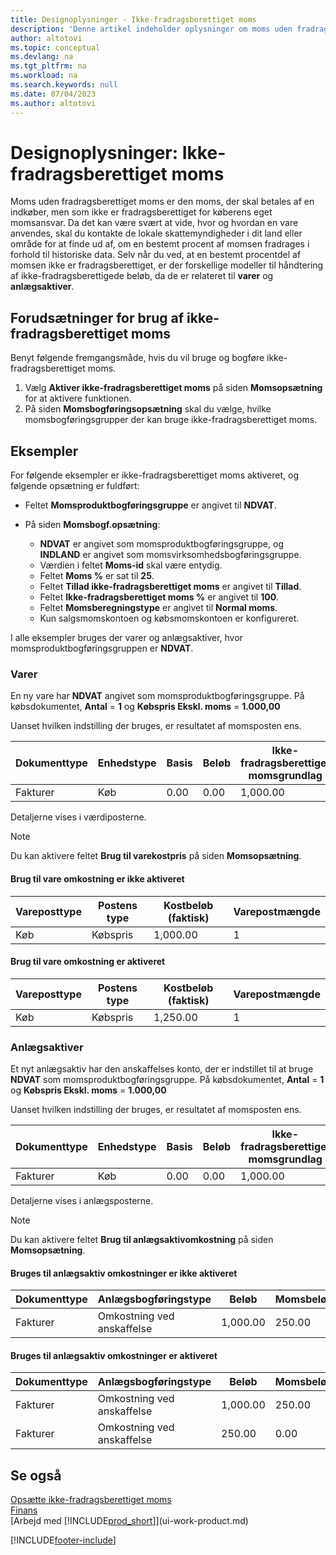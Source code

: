 ```yaml
---
title: Designoplysninger - Ikke-fradragsberettiget moms
description: 'Denne artikel indeholder oplysninger om moms uden fradragsberettiget moms, der skal betales af en indkøber, men som ikke er fradragsberettiget for køberens eget momsansvar.'
author: altotovi
ms.topic: conceptual
ms.devlang: na
ms.tgt_pltfrm: na
ms.workload: na
ms.search.keywords: null
ms.date: 07/04/2023
ms.author: altotovi
---
```


# <a name="design-details-non-deductible-vat"></a>Designoplysninger: Ikke-fradragsberettiget moms

Moms uden fradragsberettiget moms er den moms, der skal betales af en indkøber, men som ikke er fradragsberettiget for køberens eget momsansvar. Da det kan være svært at vide, hvor og hvordan en vare anvendes, skal du kontakte de lokale skattemyndigheder i dit land eller område for at finde ud af, om en bestemt procent af momsen fradrages i forhold til historiske data. Selv når du ved, at en bestemt procentdel af momsen ikke er fradragsberettiget, er der forskellige modeller til håndtering af ikke-fradragsberettigede beløb, da de er relateret til **varer** og **anlægsaktiver**.

## <a name="prerequisites-for-using-non-deductible-vat"></a>Forudsætninger for brug af ikke-fradragsberettiget moms

Benyt følgende fremgangsmåde, hvis du vil bruge og bogføre ikke-fradragsberettiget moms.

1. Vælg **Aktiver ikke-fradragsberettiget moms** på siden **Momsopsætning** for at aktivere funktionen.
2. På siden **Momsbogføringsopsætning** skal du vælge, hvilke momsbogføringsgrupper der kan bruge ikke-fradragsberettiget moms.

## <a name="examples"></a>Eksempler

For følgende eksempler er ikke-fradragsberettiget moms aktiveret, og følgende opsætning er fuldført:

- Feltet **Momsproduktbogføringsgruppe** er angivet til **NDVAT**.
- På siden **Momsbogf.opsætning**:

    - **NDVAT** er angivet som momsproduktbogføringsgruppe, og **INDLAND** er angivet som momsvirksomhedsbogføringsgruppe.
    - Værdien i feltet **Moms-id** skal være entydig.
    - Feltet **Moms %** er sat til **25**.
    - Feltet **Tillad ikke-fradragsberettiget moms** er angivet til **Tillad**.
    - Feltet **Ikke-fradragsberettiget moms %** er angivet til **100**.
    - Feltet **Momsberegningstype** er angivet til **Normal moms**.
    - Kun salgsmomskontoen og købsmomskontoen er konfigureret.

I alle eksempler bruges der varer og anlægsaktiver, hvor momsproduktbogføringsgruppen er **NDVAT**.

### <a name="items"></a>Varer

En ny vare har **NDVAT** angivet som momsproduktbogføringsgruppe. På købsdokumentet, **Antal** = **1** og **Købspris Ekskl. moms** = **1.000,00**

Uanset hvilken indstilling der bruges, er resultatet af momsposten ens.

| Dokumenttype | Enhedstype | Basis | Beløb | Ikke-fradragsberettiget momsgrundlag | Ikke-fradragsberettiget momsbeløb |
|---|---|---|---|---|---|
| Fakturer | Køb | 0.00 | 0.00 | 1,000.00 | 250.00 |

Detaljerne vises i værdiposterne.

> [!NOTE]
> Du kan aktivere feltet **Brug til varekostpris** på siden **Momsopsætning**.

#### <a name="use-for-item-cost-isnt-enabled"></a>Brug til vare omkostning er ikke aktiveret

| Vareposttype | Postens type | Kostbeløb (faktisk) | Varepostmængde |
|---|---|---|---|
| Køb | Købspris | 1,000.00 | 1 |

#### <a name="use-for-item-cost-is-enabled"></a>Brug til vare omkostning er aktiveret

| Vareposttype | Postens type | Kostbeløb (faktisk) | Varepostmængde |
|---|---|---|---|
| Køb | Købspris | 1,250.00 | 1 |

### <a name="fixed-assets"></a>Anlægsaktiver

Et nyt anlægsaktiv har den anskaffelses konto, der er indstillet til at bruge **NDVAT** som momsproduktbogføringsgruppe. På købsdokumentet, **Antal** = **1** og **Købspris Ekskl. moms** = **1.000,00**

Uanset hvilken indstilling der bruges, er resultatet af momsposten ens.

| Dokumenttype | Enhedstype | Basis | Beløb | Ikke-fradragsberettiget momsgrundlag | Ikke-fradragsberettiget momsbeløb |
|---|---|---|---|---|---|
| Fakturer | Køb | 0.00 | 0.00 | 1,000.00 | 250.00 |

Detaljerne vises i anlægsposterne.

> [!NOTE]
> Du kan aktivere feltet **Brug til anlægsaktivomkostning** på siden **Momsopsætning**.

#### <a name="use-for-fixed-asset-cost-isnt-enabled"></a>Bruges til anlægsaktiv omkostninger er ikke aktiveret

| Dokumenttype | Anlægsbogføringstype | Beløb | Momsbeløb |
|---|---|---|---|
| Fakturer | Omkostning ved anskaffelse | 1,000.00 | 250.00 |

#### <a name="use-for-fixed-asset-cost-is-enabled"></a>Bruges til anlægsaktiv omkostninger er aktiveret

| Dokumenttype | Anlægsbogføringstype | Beløb | Momsbeløb |
|---|---|---|---|
| Fakturer | Omkostning ved anskaffelse | 1,000.00 | 250.00 |
| Fakturer | Omkostning ved anskaffelse | 250.00 | 0.00 |

## <a name="see-also"></a>Se også

[Opsætte ikke-fradragsberettiget moms](finance-setup-nondeductible-vat.md)  
[Finans](finance.md)  
[Arbejd med [!INCLUDE[prod_short](includes/prod_short.md)]](ui-work-product.md)

[!INCLUDE[footer-include](includes/footer-banner.md)]
